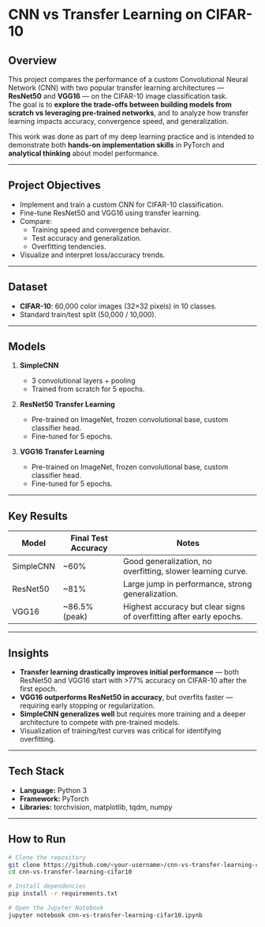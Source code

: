 # CNN vs Transfer Learning on CIFAR-10

## Overview
This project compares the performance of a custom Convolutional Neural Network (CNN) with two popular transfer learning architectures — **ResNet50** and **VGG16** — on the CIFAR-10 image classification task.  
The goal is to **explore the trade-offs between building models from scratch vs leveraging pre-trained networks**, and to analyze how transfer learning impacts accuracy, convergence speed, and generalization.

This work was done as part of my deep learning practice and is intended to demonstrate both **hands-on implementation skills** in PyTorch and **analytical thinking** about model performance.

---

## Project Objectives
- Implement and train a custom CNN for CIFAR-10 classification.
- Fine-tune ResNet50 and VGG16 using transfer learning.
- Compare:
  - Training speed and convergence behavior.
  - Test accuracy and generalization.
  - Overfitting tendencies.
- Visualize and interpret loss/accuracy trends.

---

## Dataset
- **CIFAR-10**: 60,000 color images (32×32 pixels) in 10 classes.
- Standard train/test split (50,000 / 10,000).

---

## Models
1. **SimpleCNN**  
   - 3 convolutional layers + pooling  
   - Trained from scratch for 5 epochs.

2. **ResNet50 Transfer Learning**  
   - Pre-trained on ImageNet, frozen convolutional base, custom classifier head.  
   - Fine-tuned for 5 epochs.

3. **VGG16 Transfer Learning**  
   - Pre-trained on ImageNet, frozen convolutional base, custom classifier head.  
   - Fine-tuned for 5 epochs.

---

## Key Results
| Model      | Final Test Accuracy | Notes |
|------------|--------------------|-------|
| SimpleCNN  | ~60%               | Good generalization, no overfitting, slower learning curve. |
| ResNet50   | ~81%               | Large jump in performance, strong generalization. |
| VGG16      | ~86.5% (peak)      | Highest accuracy but clear signs of overfitting after early epochs. |

---

## Insights
- **Transfer learning drastically improves initial performance** — both ResNet50 and VGG16 start with >77% accuracy on CIFAR-10 after the first epoch.
- **VGG16 outperforms ResNet50 in accuracy**, but overfits faster — requiring early stopping or regularization.
- **SimpleCNN generalizes well** but requires more training and a deeper architecture to compete with pre-trained models.
- Visualization of training/test curves was critical for identifying overfitting.

---

## Tech Stack
- **Language:** Python 3
- **Framework:** PyTorch
- **Libraries:** torchvision, matplotlib, tqdm, numpy

---

## How to Run
```bash
# Clone the repository
git clone https://github.com/<your-username>/cnn-vs-transfer-learning-cifar10.git
cd cnn-vs-transfer-learning-cifar10

# Install dependencies
pip install -r requirements.txt

# Open the Jupyter Notebook
jupyter notebook cnn-vs-transfer-learning-cifar10.ipynb
